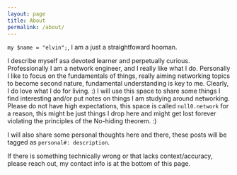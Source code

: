 ```yaml
---
layout: page
title: About
permalink: /about/
---
```


`my $name = "elvin";`, I am a just a straightfoward hooman.

I describe myself asa devoted learner and perpetually curious. Professionally I am a network engineer, and I really like what I do. Personally I like to focus on the fundamentals of things, really aiming networking topics to become second nature, fundamental understanding is key to me. Clearly, I do love what I do for living. :) I will use this space to share some things I find interesting and/or put notes on things I am studying around networking. Please do not have high expectations, this space is called `null0.network` for a reason, this might be just things I drop here and might get lost forever violating the principles of the No-hiding theorem. :)

I will also share some personal thoughts here and there, these posts will be tagged as `personal#: description`.

If there is something technically wrong or that lacks context/accuracy, please reach out, my contact info is at the bottom of this page.


